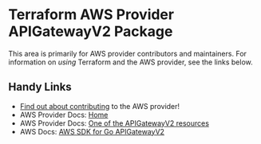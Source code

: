# Terraform AWS Provider APIGatewayV2 Package
<!-- markdownlint-disable MD026 -->
This area is primarily for AWS provider contributors and maintainers. For information on _using_ Terraform and the AWS provider, see the links below.


## Handy Links
* [Find out about contributing](../../../docs/contributing) to the AWS provider!
* AWS Provider Docs: [Home](https://registry.terraform.io/providers/hashicorp/aws/latest/docs)
* AWS Provider Docs: [One of the APIGatewayV2 resources](https://registry.terraform.io/providers/hashicorp/aws/latest/docs/resources/apigatewayv2_api)
* AWS Docs: [AWS SDK for Go APIGatewayV2](https://docs.aws.amazon.com/sdk-for-go/api/service/apigatewayv2/)

